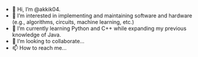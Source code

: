 - 👋 Hi, I’m @akkik04.
- 👀 I’m interested in implementing and maintaining software and hardware (e.g., algorithms, circuits, machine learning, etc.)
- 🌱 I’m currently learning Python and C++ while expanding my previous knowledge of Java.
- 🤝 I’m looking to collaborate...
- 📫 How to reach me...

<!---
akkik04/akkik04 is a ✨ special ✨ repository because its `README.md` (this file) appears on your GitHub profile.
You can click the Preview link to take a look at your changes.
--->
